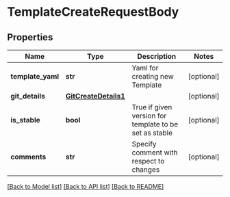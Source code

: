 # TemplateCreateRequestBody

## Properties
Name | Type | Description | Notes
------------ | ------------- | ------------- | -------------
**template_yaml** | **str** | Yaml for creating new Template | [optional] 
**git_details** | [**GitCreateDetails1**](GitCreateDetails1.md) |  | [optional] 
**is_stable** | **bool** | True if given version for template to be set as stable | [optional] 
**comments** | **str** | Specify comment with respect to changes   | [optional] 

[[Back to Model list]](../README.md#documentation-for-models) [[Back to API list]](../README.md#documentation-for-api-endpoints) [[Back to README]](../README.md)

